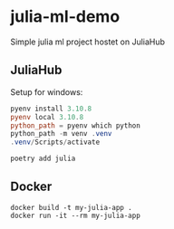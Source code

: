 # julia-ml-demo

 Simple julia ml project hostet on JuliaHub

## JuliaHub

 Setup for windows:
 ```powershell
 pyenv install 3.10.8
 pyenv local 3.10.8
 python_path = pyenv which python
 python_path -m venv .venv
.venv/Scripts/activate

poetry add julia

```

## Docker

```shell
docker build -t my-julia-app .
docker run -it --rm my-julia-app
```
